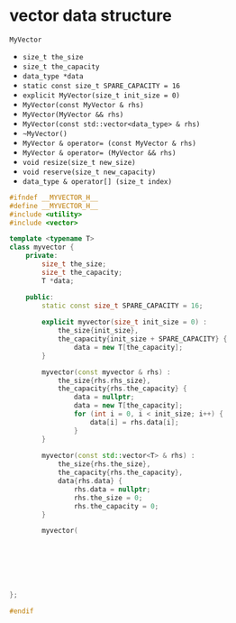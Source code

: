 # vector data structure

`MyVector`

-  `size_t the_size`
-  `size_t the_capacity`
-  `data_type *data`
-  `static const size_t SPARE_CAPACITY = 16`
-  `explicit MyVector(size_t init_size = 0)`
-  `MyVector(const MyVector & rhs)`
-  `MyVector(MyVector && rhs)`
-  `MyVector(const std::vector<data_type> & rhs)`
-  `~MyVector()`
-  `MyVector & operator= (const MyVector & rhs)`
-  `MyVector & operator= (MyVector && rhs)`
-  `void resize(size_t new_size)`
-  `void reserve(size_t new_capacity)`
-  `data_type & operator[] (size_t index)`


```cpp
#ifndef __MYVECTOR_H__
#define __MYVECTOR_H__
#include <utility>
#include <vector>

template <typename T>
class myvector {
    private:
        size_t the_size;
        size_t the_capacity;
        T *data;

    public:
        static const size_t SPARE_CAPACITY = 16;
        
        explicit myvector(size_t init_size = 0) :
            the_size{init_size},
            the_capacity{init_size + SPARE_CAPACITY} {
                data = new T[the_capacity];
        }

        myvector(const myvector & rhs) :
            the_size{rhs.rhs_size},
            the_capacity{rhs.the_capacity} {
                data = nullptr;
                data = new T[the_capacity];
                for (int i = 0, i < init_size; i++) {
                    data[i] = rhs.data[i];
                }
        }
        
        myvector(const std::vector<T> & rhs) :
            the_size{rhs.the_size},
            the_capacity{rhs.the_capacity},
            data{rhs.data} {
                rhs.data = nullptr;
                rhs.the_size = 0;
                rhs.the_capacity = 0;
        }

        myvector(


    




};

#endif
